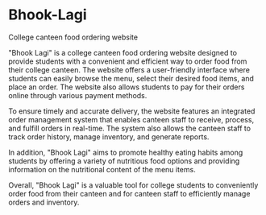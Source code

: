 # Bhook-Lagi
College canteen food ordering website

"Bhook Lagi" is a college canteen food ordering website designed to provide students with a convenient and efficient way to order food from their college canteen. The website offers a user-friendly interface where students can easily browse the menu, select their desired food items, and place an order. 
The website also allows students to pay for their orders online through various payment methods.

To ensure timely and accurate delivery, the website features an integrated order management system that enables canteen staff to receive, process, and fulfill orders in real-time. 
The system also allows the canteen staff to track order history, manage inventory, and generate reports.

In addition, "Bhook Lagi" aims to promote healthy eating habits among students by offering a variety of nutritious food options and providing information on the nutritional content of the menu items.

Overall, "Bhook Lagi" is a valuable tool for college students to conveniently order food from their canteen and for canteen staff to efficiently manage orders and inventory.
